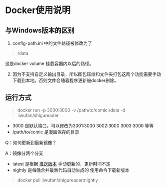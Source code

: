 # Docker使用说明

## 与Windows版本的区别


1. config-path.ini 中的文件路径被修改为了
> /data

这是docker volume 挂载容器内以后的路径。

2. 因为不支持自定义输出目录，所以图包压缩和文件夹打包这两个功能需要手动下载到本地。否则文件会随着程序更新被docker删除。

## 运行方式
> docker run  -p 3000:3000 -v /path/to/comic:/data -d liwufan/shigureader

- 3000 是默认端口，可以修改为3001:3000 3002:3000 3003:3000 等等
- /path/to/comic 是漫画保存的目录



Q：如何更新到最新镜像？

A：镜像分两个分支
- latest 是根据 [推送版本](https://github.com/hjyssg/ShiguReader/releases) 手动更新的，更新时间不定
- nightly 是每晚合并最新代码自动生成的
使用命令下载新版本
> docker pull liwufan/shigureader:nightly

